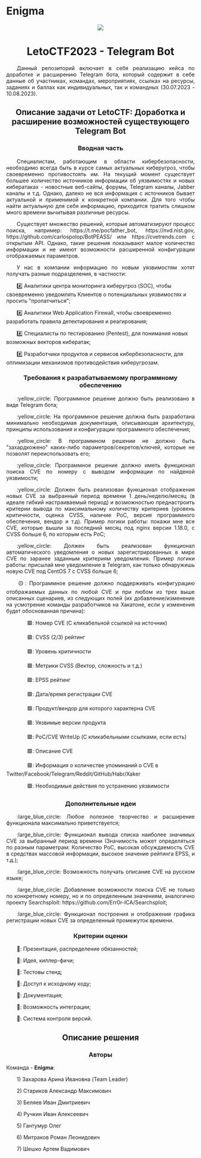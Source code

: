 # Enigma
<p align="center">
    <img src="URL">
</p>

<h1 align="center">
LetoCTF2023 - Telegram Bot
</h1>

<p align="justify">&emsp;&emsp;Данный репозиторий включает в себя реализацию кейса по доработке и расширению Telegram бота, который содержит в себе данные об участниках, командах, мероприятиях, ссылках на ресурсы, заданиях и баллах как индивидуальных, так и командных (30.07.2023 - 10.08.2023).</p>

<h2 align="center">
    Описание задачи от LetoCTF: Доработка и расширение возможностей существующего Telegram Bot
</h2>

<h3 align="center">
    Вводная часть
</h3> 

<p align="justify">&emsp;&emsp;Специалистам, работающим в области кибербезопасности, необходимо всегда быть в курсе самых актуальных киберугроз, чтобы своевременно противостоять им. На текущий момент существует большее количество источников информации об уязвимостях и новых кибератаках - новостные веб-сайты, форумы, Telegram каналы, Jabber каналы и т.д. Однако, далеко не вся информация с источников бывает актуальной и применимой к конкретной компании. Для того чтобы найти актуальную для себя информацию, приходится тратить слишком много времени вычитывая различные ресурсы.</p>

<p align="justify">&emsp;&emsp;Существует множество решений, которые автоматизируют процесс поиска, например: https://t.me/pocfather_bot, https://nvd.nist.gov, https://github.com/carlospolop/BotPEASS/ или https://cvetrends.com с открытым API. Однако, такие решения показывают малое количество информации и не имеют возможности расширенной конфигурации отображаемых параметров.</p>

<p align="justify">&emsp;&emsp;У нас в компании информацию по новым уязвимостям хотят получать разные подразделения, в частности:</p>

&emsp;&emsp;:hash: Аналитики центра мониторинга киберугроз (SOC), чтобы своевременно уведомлять Клиентов о потенциальных уязвимостях и просить "пропатчиться";

&emsp;&emsp;:hash: Аналитики Web Application Firewall, чтобы своевременно разработать правила детектирования и реагирования;

&emsp;&emsp;:hash: Специалисты по тестированию (Pentest), для понимания новых возможных векторов кибератак;

&emsp;&emsp;:hash: Разработчики продуктов и сервисов кибербезопасности, для оптимизации механизмов противодействия киберугрозам.


<h3 align="center">
    Требования к разрабатываемому программному обеспечению
</h3> 

<p align="justify">&emsp;&emsp;:yellow_circle: Программное решение должно быть реализовано в виде Telegram бота;</p>

<p align="justify">&emsp;&emsp;:yellow_circle: На программное решение должна быть разработана минимально необходимая документация, описывающая архитектуру, принципы использования и конфигурации программного обеспечения;</p>

<p align="justify">&emsp;&emsp;:yellow_circle: В программном решении не должно быть "захардкожено" каких-либо параметров/секретов/ключей, которые не позволят переиспользовать его;</p>

<p align="justify">&emsp;&emsp;:yellow_circle: Программное решение должно иметь функционал поиска CVE по номеру с выводом информации по найденой уязвимости;</p>

<p align="justify">&emsp;&emsp;:yellow_circle: Должен быть реализован функционал отображения новых CVE за выбранный период времени 1 день/неделю/месяц (в идеале гибкий настраиваемый период) и возможностью преднастроить критерии вывода по максимальному количеству критериев (уровень критичности, оценка CVSS, наличие PoC, версия программного обеспечения, вендор и т.д). Пример логики работы: покажи мне все CVE, которые вышли за последний месяц под nginx версии 1.18.0, с CVSS больше 6, по которым есть PoC;</p>

<p align="justify">&emsp;&emsp;:yellow_circle: Должен быть реализован функционал автоматического уведомления о новых зарегистрированных в мире CVE  по заранее заданным критериям уведомления. Пример логики работы: присылай мне уведомление в Telegram, как только обнаружишь новую CVE  под CentOS 7 с CVSS больше 6;</p>
 
<p align="justify">&emsp;&emsp;🟡: Программное решение должно поддерживать конфигурацию отображаемых данных по любой CVE и при любом из трех выше описанных сценариев, из следующих полей (их добавление/изменение на усмотрение команды разработчиков на Хакатоне, если у изменения будет обоснованная причина):</p>

&emsp;&emsp;&emsp;&emsp;🟪: Номер CVE (С кликабельной ссылкой на источник)

&emsp;&emsp;&emsp;&emsp;🟪: CVSS (2/3) рейтинг

&emsp;&emsp;&emsp;&emsp;🟪: Уровень критичности

&emsp;&emsp;&emsp;&emsp;🟪: Метрики CVSS (Вектор, сложность и т.д.)

&emsp;&emsp;&emsp;&emsp;🟪: EPSS рейтинг

&emsp;&emsp;&emsp;&emsp;🟪: Дата/время регистрации CVE 

&emsp;&emsp;&emsp;&emsp;🟪: Продукт/вендор для которого характерна CVE 

&emsp;&emsp;&emsp;&emsp;🟪: Уязвимые версии продукта

&emsp;&emsp;&emsp;&emsp;🟪: PoC/CVE WriteUp (С кликабельными ссылками, если есть)

&emsp;&emsp;&emsp;&emsp;🟪: Описание CVE

&emsp;&emsp;&emsp;&emsp;🟪: Информация о количестве упоминаний о CVE в Twitter/Facebook/Telegram/Reddit/GitHub/Habr/Xaker

&emsp;&emsp;&emsp;&emsp;🟪: Необходимые действия по устранению уязвимости 


<h3 align="center">
    Дополнительные идеи
</h3> 

<p align="justify">&emsp;&emsp;:large_blue_circle: Любое полезное творчество и расширение функционала максимально приветствуется;</p>

<p align="justify">&emsp;&emsp;:large_blue_circle: Функционал вывода списка наиболее значимых CVE за выбранный период времени (Значимость может определяться по разным параметрам: Количество PoC, высокая обсуждаемость CVE в средствах массовой информации, высокое значение рейтинга EPSS, и т.д.);</p>

<p align="justify">&emsp;&emsp;:large_blue_circle: Возможность получать описание CVE на русском языке;</p>

<p align="justify">&emsp;&emsp;:large_blue_circle: Добавление возможности поиска CVE не только по конкретному номеру, но и по определенным значениям, аналогично проекту Searchsploit: https://github.com/Err0r-ICA/Searchsploit;</p>

<p align="justify">&emsp;&emsp;:large_blue_circle: Функционал построения и отображения графика регистрации новых CVE за определенный промежуток времени.</p>


<h3 align="center">
    Критерии оценки
</h3>  

<p align="justify">&emsp;&emsp;🏴: Презентация, распределение обязанностей;</p>

<p align="justify">&emsp;&emsp;🏴: Идея, киллер-фичи;</p>

<p align="justify">&emsp;&emsp;🏴: Тестовы стенд;<p>

<p align="justify">&emsp;&emsp;🏴: Доступ к исходному коду;</p>

<p align="justify">&emsp;&emsp;🏴: Документация;</p>

<p align="justify">&emsp;&emsp;🏴: Возможность интеграции;</p>
 
<p align="justify">&emsp;&emsp;🏴: Система контроля версий.</p>


<h2 align="center">
    Описание решения
</h2>

<h3 align="center">
    Авторы
</h3>

Команда - **Enigma**:
<p align="justify">&emsp;&emsp;1) Захарова Арина Ивановна (Team Leader)</p>
<p align="justify">&emsp;&emsp;2) Стариков Александр Максимович</p>
<p align="justify">&emsp;&emsp;3) Беляев Иван Дмитриевич</p>
<p align="justify">&emsp;&emsp;4) Ручкин Иван Алексеевич</p>
<p align="justify">&emsp;&emsp;5) Гантумур Олег </p>
<p align="justify">&emsp;&emsp;6) Митраков Роман Леонидович</p>
<p align="justify">&emsp;&emsp;7) Шешко Артем Вадимович</p>



